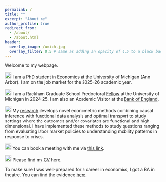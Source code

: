 ```yaml
---
permalink: /
title: ""
excerpt: "About me"
author_profile: true
redirect_from: 
  - /about/
  - /about.html
header:
  overlay_image: /umich.jpg
  overlay_filter: 0.5 # same as adding an opacity of 0.5 to a black background
---
```


Welcome to my webpage. 

<img src="/images/favicon.ico" alt="drawing" width="20"/> I am a PhD student in Economics at the University of Michigan (Ann Arbor). I am on the job market for the 2025-26 academic year.

<img src="/images/favicon.ico" alt="drawing" width="20"/> I am a Rackham Graduate School Predoctoral [Fellow](https://rackham.umich.edu/predoctoral-fellowship-celebration/social-sciences/#David-Van-Dijcke) at the University of Michigan in 2024-25. I am also an Academic Visitor at the [Bank of England](https://www.bankofengland.co.uk/).

<img src="/images/favicon.ico" alt="drawing" width="20"/>  My [research](https://davidvandijcke.com/research) develops novel econometric methods combining causal inference with functional data analysis and optimal transport to study settings where the outcomes and/or covariates are functional and high-dimensional. I have implemented these methods to study questions ranging from evaluating labor market policies to understanding mobility patterns in response to crises.

<img src="/images/favicon.ico" alt="drawing" width="20"/>  You can book a meeting with me via [this link](https://calendar.app.google/dKeDaigmFwnJPm8s6). 


<img src="/images/favicon.ico" alt="drawing" width="20"/>  Please find my [CV](https://davidvandijcke.github.io/cv) here. 


<sup></sup>To make sure I was well-prepared for a career in economics, I got a BA in theatre. You can find the evidence [here](https://davidvandijcke.github.io/performing-arts). <sup></sup>
